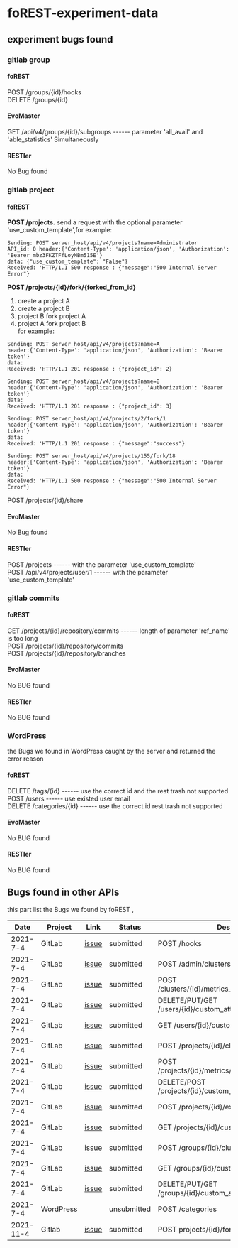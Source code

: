 # foREST-experiment-data

## experiment bugs found
### gitlab group
#### foREST

POST /groups/{id}/hooks  
DELETE /groups/{id}

#### EvoMaster

GET /api/v4/groups/{id}/subgroups ------ parameter 'all_avail' and 'able_statistics' Simultaneously

#### RESTler

No Bug found

### gitlab project

#### foREST

**POST /projects.** send a request with the optional parameter 'use_custom_template',for example:  
```
Sending: POST server_host/api/v4/projects?name=Administrator   
API_id: 0 header:{'Content-Type': 'application/json', 'Authorization': 'Bearer mbz3FKZTFfLoyMBm515E'}  
data: {"use_custom_template": "False"}  
Received: 'HTTP/1.1 500 response : {"message":"500 Internal Server Error"} 
```
**POST /projects/{id}/fork/{forked_from_id}** 

1. create a project A 
2. create a project B 
3. project B fork project A
4. project A fork project B  
for example:
```
Sending: POST server_host/api/v4/projects?name=A
header:{'Content-Type': 'application/json', 'Authorization': 'Bearer token'}  
data:  
Received: 'HTTP/1.1 201 response : {"project_id": 2}
```
```
Sending: POST server_host/api/v4/projects?name=B
header:{'Content-Type': 'application/json', 'Authorization': 'Bearer token'}  
data:  
Received: 'HTTP/1.1 201 response : {"project_id": 3}
```
```
Sending: POST server_host/api/v4/projects/2/fork/1 
header:{'Content-Type': 'application/json', 'Authorization': 'Bearer token'}  
data:  
Received: 'HTTP/1.1 201 response : {"message":"success"} 
```
```
Sending: POST server_host/api/v4/projects/155/fork/18  
header:{'Content-Type': 'application/json', 'Authorization': 'Bearer token'}  
data:  
Received: 'HTTP/1.1 500 response : {"message":"500 Internal Server Error"} 
```
POST /projects/{id}/share      

#### EvoMaster

No Bug found

#### RESTler

POST /projects ------ with the parameter 'use_custom_template'  
POST /api/v4/projects/user/1 ------ with the parameter 'use_custom_template'

### gitlab commits

#### foREST

GET /projects/{id}/repository/commits ------ length of parameter 'ref_name' is too long  
POST /projects/{id}/repository/commits  
POST /projects/{id}/repository/branches

#### EvoMaster

No BUG found

#### RESTler

No BUG found

### WordPress

the Bugs we found in WordPress caught by the server and returned the error reason

#### foREST

DELETE /tags/{id} ------ use the correct id and the rest trash not supported  
POST /users ------ use existed user email  
DELETE /categories/{id} ------ use the correct id rest trash not supported

#### EvoMaster

No BUG found

#### RESTler

No BUG found

## Bugs found in other APIs

this part list the Bugs we found by foREST , 

| Date | Project | Link | Status | Description |
|---------|---------|---------|---------|---------|
| 2021-7-4 | GitLab | [issue](https://gitlab.com/gitlab-org/gitlab/-/issues/334606) | submitted | POST  /hooks |
| 2021-7-4 | GitLab | [issue](https://gitlab.com/gitlab-org/gitlab/-/issues/346121) | submitted | POST  /admin/clusters/add |
| 2021-7-4 | GitLab | [issue](https://gitlab.com/gitlab-org/gitlab/-/issues/334610) | submitted | POST  /clusters/{id}/metrics_dashboard/annotations/ |
| 2021-7-4 | GitLab | [issue](https://gitlab.com/gitlab-org/gitlab/-/issues/335276) | submitted | DELETE/PUT/GET  /users/{id}/custom_attributes/{key} |
| 2021-7-4 | GitLab | [issue](https://gitlab.com/gitlab-org/gitlab/-/issues/335276) | submitted | GET  /users/{id}/custom_attributes |
| 2021-7-4 | GitLab | [issue](https://gitlab.com/gitlab-org/gitlab/-/issues/334610) | submitted | POST  /projects/{id}/clusters/user |
| 2021-7-4 | GitLab | [issue](https://gitlab.com/gitlab-org/gitlab/-/issues/334606) | submitted | POST  /projects/{id}/metrics/user_starred_dashboards |
| 2021-7-4 | GitLab | [issue](https://gitlab.com/gitlab-org/gitlab/-/issues/335276) | submitted | DELETE/POST  /projects/{id}/custom_attributes/{key} |
| 2021-7-4 | GitLab | [issue](https://gitlab.com/gitlab-org/gitlab/-/issues/334610) | submitted | POST  /projects/{id}/export | 
| 2021-7-4 | GitLab | [issue](https://gitlab.com/gitlab-org/gitlab/-/issues/335276) | submitted | GET  /projects/{id}/custom_attributes |
| 2021-7-4 | GitLab | [issue](https://gitlab.com/gitlab-org/gitlab/-/issues/334610) | submitted | POST  /groups/{id}/clusters/user |
| 2021-7-4 | GitLab | [issue](https://gitlab.com/gitlab-org/gitlab/-/issues/335276) | submitted | GET /groups/{id}/custom_attributes |
| 2021-7-4 | GitLab | [issue](https://gitlab.com/gitlab-org/gitlab/-/issues/335276) | submitted | DELETE/PUT/GET  /groups/{id}/custom_attributes/{key} |
| 2021-7-4 | WordPress |  | unsubmitted | POST  /categories |
| 2021-11-4| Gitlab | [issue](https://gitlab.com/gitlab-org/gitlab/-/issues/346563) | submitted | POST projects/{id}/fork/{forked_from_id} |
